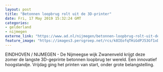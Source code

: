 ```yaml
---
layout: post
title: "Betonnen loopbrug rolt uit de 3D-printer"
date: Fri, 17 May 2019 15:32:24 GMT
categories: 
- gelderland 
- nijmegen 
externe_link: "https://www.ad.nl/nijmegen/betonnen-loopbrug-rolt-uit-de-3d-printer~a411d13d/"
feature_image: "https://images3.persgroep.net/rcs/k8IEofqTHiGdPJ53Gf1xDZPb5no/diocontent/148600412/_fitwidth/400/?appId=21791a8992982cd8da851550a453bd7f&quality=0.7"
---
```


EINDHOVEN / NIJMEGEN - De Nijmeegse wijk Zwanenveld krijgt deze zomer de langste 3D-geprinte betonnen loopbrug ter wereld. Een innovatief hoogstandje. Vrijdag ging het printen van start, onder grote belangstelling.
